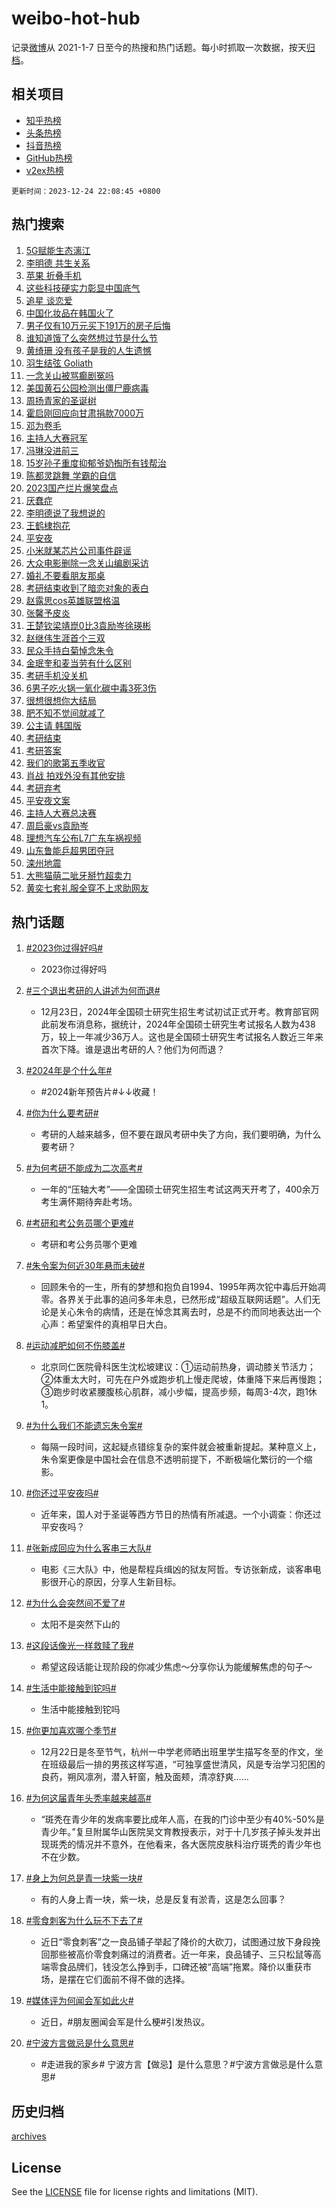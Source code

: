 # weibo-hot-hub

记录[微博](https://www.weibo.com)从 2021-1-7 日至今的热搜和热门话题。每小时抓取一次数据，按天[归档](archives)。

## 相关项目

- [知乎热榜](https://github.com/lonnyzhang423/zhihu-hot-hub)
- [头条热榜](https://github.com/lonnyzhang423/toutiao-hot-hub)
- [抖音热榜](https://github.com/lonnyzhang423/douyin-hot-hub)
- [GitHub热榜](https://github.com/lonnyzhang423/github-hot-hub)
- [v2ex热榜](https://github.com/lonnyzhang423/v2ex-hot-hub)


`更新时间：2023-12-24 22:08:45 +0800`

## 热门搜索

1. [5G赋能生态漓江](https://m.weibo.cn/search?containerid=100103type%3D1%26t%3D10%26q%3D%235G%E8%B5%8B%E8%83%BD%E7%94%9F%E6%80%81%E6%BC%93%E6%B1%9F%23&stream_entry_id=51&isnewpage=1&extparam=seat%3D1%26cate%3D10103%26stream_entry_id%3D51%26pos%3D0%26filter_type%3Drealtimehot%26c_type%3D51%26q%3D%25235G%25E8%25B5%258B%25E8%2583%25BD%25E7%2594%259F%25E6%2580%2581%25E6%25BC%2593%25E6%25B1%259F%2523%26dgr%3D0%26display_time%3D1703426923%26pre_seqid%3D170342692302805555212)
1. [李明德 共生关系](https://m.weibo.cn/search?containerid=100103type%3D1%26t%3D10%26q%3D%E6%9D%8E%E6%98%8E%E5%BE%B7+%E5%85%B1%E7%94%9F%E5%85%B3%E7%B3%BB&stream_entry_id=31&isnewpage=1&extparam=seat%3D1%26band_rank%3D1%26flag%3D1%26filter_type%3Drealtimehot%26stream_entry_id%3D31%26c_type%3D31%26dgr%3D0%26cate%3D5001%26lcate%3D5001%26q%3D%25E6%259D%258E%25E6%2598%258E%25E5%25BE%25B7%2520%25E5%2585%25B1%25E7%2594%259F%25E5%2585%25B3%25E7%25B3%25BB%26realpos%3D1%26pos%3D0%26display_time%3D1703426923%26pre_seqid%3D170342692302805555212)
1. [苹果 折叠手机](https://m.weibo.cn/search?containerid=100103type%3D1%26t%3D10%26q%3D%E8%8B%B9%E6%9E%9C+%E6%8A%98%E5%8F%A0%E6%89%8B%E6%9C%BA&stream_entry_id=31&isnewpage=1&extparam=seat%3D1%26band_rank%3D2%26flag%3D2%26filter_type%3Drealtimehot%26stream_entry_id%3D31%26c_type%3D31%26dgr%3D0%26cate%3D5001%26lcate%3D5001%26q%3D%25E8%258B%25B9%25E6%259E%259C%2520%25E6%258A%2598%25E5%258F%25A0%25E6%2589%258B%25E6%259C%25BA%26realpos%3D2%26pos%3D1%26display_time%3D1703426923%26pre_seqid%3D170342692302805555212)
1. [这些科技硬实力彰显中国底气](https://m.weibo.cn/search?containerid=100103type%3D1%26t%3D10%26q%3D%23%E8%BF%99%E4%BA%9B%E7%A7%91%E6%8A%80%E7%A1%AC%E5%AE%9E%E5%8A%9B%E5%BD%B0%E6%98%BE%E4%B8%AD%E5%9B%BD%E5%BA%95%E6%B0%94%23&stream_entry_id=31&isnewpage=1&extparam=seat%3D1%26band_rank%3D3%26flag%3D32768%26filter_type%3Drealtimehot%26stream_entry_id%3D31%26c_type%3D31%26dgr%3D0%26cate%3D5001%26lcate%3D5001%26q%3D%2523%25E8%25BF%2599%25E4%25BA%259B%25E7%25A7%2591%25E6%258A%2580%25E7%25A1%25AC%25E5%25AE%259E%25E5%258A%259B%25E5%25BD%25B0%25E6%2598%25BE%25E4%25B8%25AD%25E5%259B%25BD%25E5%25BA%2595%25E6%25B0%2594%2523%26realpos%3D3%26pos%3D2%26display_time%3D1703426923%26pre_seqid%3D170342692302805555212)
1. [追星 谈恋爱](https://m.weibo.cn/search?containerid=100103type%3D1%26t%3D10%26q%3D%E8%BF%BD%E6%98%9F+%E8%B0%88%E6%81%8B%E7%88%B1&stream_entry_id=31&isnewpage=1&extparam=seat%3D1%26band_rank%3D4%26flag%3D1%26filter_type%3Drealtimehot%26stream_entry_id%3D31%26c_type%3D31%26dgr%3D0%26cate%3D5001%26lcate%3D5001%26q%3D%25E8%25BF%25BD%25E6%2598%259F%2520%25E8%25B0%2588%25E6%2581%258B%25E7%2588%25B1%26realpos%3D4%26pos%3D3%26display_time%3D1703426923%26pre_seqid%3D170342692302805555212)
1. [中国化妆品在韩国火了](https://m.weibo.cn/search?containerid=100103type%3D1%26t%3D10%26q%3D%23%E4%B8%AD%E5%9B%BD%E5%8C%96%E5%A6%86%E5%93%81%E5%9C%A8%E9%9F%A9%E5%9B%BD%E7%81%AB%E4%BA%86%23&stream_entry_id=31&isnewpage=1&extparam=seat%3D1%26band_rank%3D5%26flag%3D1%26filter_type%3Drealtimehot%26stream_entry_id%3D31%26c_type%3D31%26dgr%3D0%26cate%3D5001%26lcate%3D5001%26q%3D%2523%25E4%25B8%25AD%25E5%259B%25BD%25E5%258C%2596%25E5%25A6%2586%25E5%2593%2581%25E5%259C%25A8%25E9%259F%25A9%25E5%259B%25BD%25E7%2581%25AB%25E4%25BA%2586%2523%26realpos%3D5%26pos%3D4%26display_time%3D1703426923%26pre_seqid%3D170342692302805555212)
1. [男子仅有10万元买下191万的房子后悔](https://m.weibo.cn/search?containerid=100103type%3D1%26t%3D10%26q%3D%23%E7%94%B7%E5%AD%90%E4%BB%85%E6%9C%8910%E4%B8%87%E5%85%83%E4%B9%B0%E4%B8%8B191%E4%B8%87%E7%9A%84%E6%88%BF%E5%AD%90%E5%90%8E%E6%82%94%23&stream_entry_id=31&isnewpage=1&extparam=seat%3D1%26band_rank%3D6%26flag%3D0%26filter_type%3Drealtimehot%26stream_entry_id%3D31%26c_type%3D31%26dgr%3D0%26cate%3D5001%26lcate%3D5001%26q%3D%2523%25E7%2594%25B7%25E5%25AD%2590%25E4%25BB%2585%25E6%259C%258910%25E4%25B8%2587%25E5%2585%2583%25E4%25B9%25B0%25E4%25B8%258B191%25E4%25B8%2587%25E7%259A%2584%25E6%2588%25BF%25E5%25AD%2590%25E5%2590%258E%25E6%2582%2594%2523%26realpos%3D6%26pos%3D5%26display_time%3D1703426923%26pre_seqid%3D170342692302805555212)
1. [谁知道饿了么突然想过节是什么节](https://m.weibo.cn/search?containerid=100103type%3D1%26t%3D10%26q%3D%23%E8%B0%81%E7%9F%A5%E9%81%93%E9%A5%BF%E4%BA%86%E4%B9%88%E7%AA%81%E7%84%B6%E6%83%B3%E8%BF%87%E8%8A%82%E6%98%AF%E4%BB%80%E4%B9%88%E8%8A%82%23&stream_entry_id=31&isnewpage=1&extparam=seat%3D1%26band_rank%3D7%26pos%3D6%26filter_type%3Drealtimehot%26is_ad_pos%3D1%26c_type%3D31%26topic_ad%3D1%26cate%3D5001%26stream_entry_id%3D31%26dgr%3D0%26adid%3D215338%26q%3D%2523%25E8%25B0%2581%25E7%259F%25A5%25E9%2581%2593%25E9%25A5%25BF%25E4%25BA%2586%25E4%25B9%2588%25E7%25AA%2581%25E7%2584%25B6%25E6%2583%25B3%25E8%25BF%2587%25E8%258A%2582%25E6%2598%25AF%25E4%25BB%2580%25E4%25B9%2588%25E8%258A%2582%2523%26lcate%3D5001%26display_time%3D1703426923%26pre_seqid%3D170342692302805555212)
1. [黄绮珊 没有孩子是我的人生遗憾](https://m.weibo.cn/search?containerid=100103type%3D1%26t%3D10%26q%3D%E9%BB%84%E7%BB%AE%E7%8F%8A+%E6%B2%A1%E6%9C%89%E5%AD%A9%E5%AD%90%E6%98%AF%E6%88%91%E7%9A%84%E4%BA%BA%E7%94%9F%E9%81%97%E6%86%BE&stream_entry_id=31&isnewpage=1&extparam=seat%3D1%26band_rank%3D7%26flag%3D2%26filter_type%3Drealtimehot%26stream_entry_id%3D31%26c_type%3D31%26dgr%3D0%26cate%3D5001%26lcate%3D5001%26q%3D%25E9%25BB%2584%25E7%25BB%25AE%25E7%258F%258A%2520%25E6%25B2%25A1%25E6%259C%2589%25E5%25AD%25A9%25E5%25AD%2590%25E6%2598%25AF%25E6%2588%2591%25E7%259A%2584%25E4%25BA%25BA%25E7%2594%259F%25E9%2581%2597%25E6%2586%25BE%26realpos%3D7%26pos%3D7%26display_time%3D1703426923%26pre_seqid%3D170342692302805555212)
1. [羽生结弦 Goliath](https://m.weibo.cn/search?containerid=100103type%3D1%26t%3D10%26q%3D%E7%BE%BD%E7%94%9F%E7%BB%93%E5%BC%A6+Goliath&stream_entry_id=31&isnewpage=1&extparam=seat%3D1%26band_rank%3D8%26flag%3D1%26filter_type%3Drealtimehot%26stream_entry_id%3D31%26c_type%3D31%26dgr%3D0%26cate%3D5001%26lcate%3D5001%26q%3D%25E7%25BE%25BD%25E7%2594%259F%25E7%25BB%2593%25E5%25BC%25A6%2520Goliath%26realpos%3D8%26pos%3D8%26display_time%3D1703426923%26pre_seqid%3D170342692302805555212)
1. [一念关山被骂癫剧冤吗](https://m.weibo.cn/search?containerid=100103type%3D1%26t%3D10%26q%3D%23%E4%B8%80%E5%BF%B5%E5%85%B3%E5%B1%B1%E8%A2%AB%E9%AA%82%E7%99%AB%E5%89%A7%E5%86%A4%E5%90%97%23&stream_entry_id=31&isnewpage=1&extparam=seat%3D1%26band_rank%3D9%26flag%3D1%26filter_type%3Drealtimehot%26stream_entry_id%3D31%26c_type%3D31%26dgr%3D0%26cate%3D5001%26lcate%3D5001%26q%3D%2523%25E4%25B8%2580%25E5%25BF%25B5%25E5%2585%25B3%25E5%25B1%25B1%25E8%25A2%25AB%25E9%25AA%2582%25E7%2599%25AB%25E5%2589%25A7%25E5%2586%25A4%25E5%2590%2597%2523%26realpos%3D9%26pos%3D9%26display_time%3D1703426923%26pre_seqid%3D170342692302805555212)
1. [美国黄石公园检测出僵尸鹿病毒](https://m.weibo.cn/search?containerid=100103type%3D1%26t%3D10%26q%3D%23%E7%BE%8E%E5%9B%BD%E9%BB%84%E7%9F%B3%E5%85%AC%E5%9B%AD%E6%A3%80%E6%B5%8B%E5%87%BA%E5%83%B5%E5%B0%B8%E9%B9%BF%E7%97%85%E6%AF%92%23&stream_entry_id=31&isnewpage=1&extparam=seat%3D1%26band_rank%3D10%26flag%3D0%26filter_type%3Drealtimehot%26stream_entry_id%3D31%26c_type%3D31%26dgr%3D0%26cate%3D5001%26lcate%3D5001%26q%3D%2523%25E7%25BE%258E%25E5%259B%25BD%25E9%25BB%2584%25E7%259F%25B3%25E5%2585%25AC%25E5%259B%25AD%25E6%25A3%2580%25E6%25B5%258B%25E5%2587%25BA%25E5%2583%25B5%25E5%25B0%25B8%25E9%25B9%25BF%25E7%2597%2585%25E6%25AF%2592%2523%26realpos%3D10%26pos%3D10%26display_time%3D1703426923%26pre_seqid%3D170342692302805555212)
1. [周扬青家的圣诞树](https://m.weibo.cn/search?containerid=100103type%3D1%26t%3D10%26q%3D%23%E5%91%A8%E6%89%AC%E9%9D%92%E5%AE%B6%E7%9A%84%E5%9C%A3%E8%AF%9E%E6%A0%91%23&stream_entry_id=31&isnewpage=1&extparam=seat%3D1%26band_rank%3D11%26flag%3D2%26filter_type%3Drealtimehot%26stream_entry_id%3D31%26c_type%3D31%26dgr%3D0%26cate%3D5001%26lcate%3D5001%26q%3D%2523%25E5%2591%25A8%25E6%2589%25AC%25E9%259D%2592%25E5%25AE%25B6%25E7%259A%2584%25E5%259C%25A3%25E8%25AF%259E%25E6%25A0%2591%2523%26realpos%3D11%26pos%3D11%26display_time%3D1703426923%26pre_seqid%3D170342692302805555212)
1. [霍启刚回应向甘肃捐款7000万](https://m.weibo.cn/search?containerid=100103type%3D1%26t%3D10%26q%3D%23%E9%9C%8D%E5%90%AF%E5%88%9A%E5%9B%9E%E5%BA%94%E5%90%91%E7%94%98%E8%82%83%E6%8D%90%E6%AC%BE7000%E4%B8%87%23&stream_entry_id=31&isnewpage=1&extparam=seat%3D1%26band_rank%3D12%26flag%3D2%26filter_type%3Drealtimehot%26stream_entry_id%3D31%26c_type%3D31%26dgr%3D0%26cate%3D5001%26lcate%3D5001%26q%3D%2523%25E9%259C%258D%25E5%2590%25AF%25E5%2588%259A%25E5%259B%259E%25E5%25BA%2594%25E5%2590%2591%25E7%2594%2598%25E8%2582%2583%25E6%258D%2590%25E6%25AC%25BE7000%25E4%25B8%2587%2523%26realpos%3D12%26pos%3D12%26display_time%3D1703426923%26pre_seqid%3D170342692302805555212)
1. [邓为卷毛](https://m.weibo.cn/search?containerid=100103type%3D1%26t%3D10%26q%3D%23%E9%82%93%E4%B8%BA%E5%8D%B7%E6%AF%9B%23&stream_entry_id=31&isnewpage=1&extparam=seat%3D1%26band_rank%3D13%26flag%3D1%26filter_type%3Drealtimehot%26stream_entry_id%3D31%26c_type%3D31%26dgr%3D0%26cate%3D5001%26lcate%3D5001%26q%3D%2523%25E9%2582%2593%25E4%25B8%25BA%25E5%258D%25B7%25E6%25AF%259B%2523%26realpos%3D13%26pos%3D13%26display_time%3D1703426923%26pre_seqid%3D170342692302805555212)
1. [主持人大赛冠军](https://m.weibo.cn/search?containerid=100103type%3D1%26t%3D10%26q%3D%E4%B8%BB%E6%8C%81%E4%BA%BA%E5%A4%A7%E8%B5%9B%E5%86%A0%E5%86%9B&stream_entry_id=31&isnewpage=1&extparam=seat%3D1%26band_rank%3D14%26flag%3D1%26filter_type%3Drealtimehot%26stream_entry_id%3D31%26c_type%3D31%26dgr%3D0%26cate%3D5001%26lcate%3D5001%26q%3D%25E4%25B8%25BB%25E6%258C%2581%25E4%25BA%25BA%25E5%25A4%25A7%25E8%25B5%259B%25E5%2586%25A0%25E5%2586%259B%26realpos%3D14%26pos%3D14%26display_time%3D1703426923%26pre_seqid%3D170342692302805555212)
1. [冯琳没进前三](https://m.weibo.cn/search?containerid=100103type%3D1%26t%3D10%26q%3D%23%E5%86%AF%E7%90%B3%E6%B2%A1%E8%BF%9B%E5%89%8D%E4%B8%89%23&stream_entry_id=31&isnewpage=1&extparam=seat%3D1%26band_rank%3D15%26flag%3D0%26filter_type%3Drealtimehot%26stream_entry_id%3D31%26c_type%3D31%26dgr%3D0%26cate%3D5001%26lcate%3D5001%26q%3D%2523%25E5%2586%25AF%25E7%2590%25B3%25E6%25B2%25A1%25E8%25BF%259B%25E5%2589%258D%25E4%25B8%2589%2523%26realpos%3D15%26adid%3D215809%26pos%3D15%26display_time%3D1703426923%26pre_seqid%3D170342692302805555212)
1. [15岁孙子重度抑郁爷奶掏所有钱帮治](https://m.weibo.cn/search?containerid=100103type%3D1%26t%3D10%26q%3D%2315%E5%B2%81%E5%AD%99%E5%AD%90%E9%87%8D%E5%BA%A6%E6%8A%91%E9%83%81%E7%88%B7%E5%A5%B6%E6%8E%8F%E6%89%80%E6%9C%89%E9%92%B1%E5%B8%AE%E6%B2%BB%23&stream_entry_id=31&isnewpage=1&extparam=seat%3D1%26band_rank%3D16%26flag%3D2%26filter_type%3Drealtimehot%26stream_entry_id%3D31%26c_type%3D31%26dgr%3D0%26cate%3D5001%26lcate%3D5001%26q%3D%252315%25E5%25B2%2581%25E5%25AD%2599%25E5%25AD%2590%25E9%2587%258D%25E5%25BA%25A6%25E6%258A%2591%25E9%2583%2581%25E7%2588%25B7%25E5%25A5%25B6%25E6%258E%258F%25E6%2589%2580%25E6%259C%2589%25E9%2592%25B1%25E5%25B8%25AE%25E6%25B2%25BB%2523%26realpos%3D16%26pos%3D16%26display_time%3D1703426923%26pre_seqid%3D170342692302805555212)
1. [陈都灵跳舞 学霸的自信](https://m.weibo.cn/search?containerid=100103type%3D1%26t%3D10%26q%3D%E9%99%88%E9%83%BD%E7%81%B5%E8%B7%B3%E8%88%9E+%E5%AD%A6%E9%9C%B8%E7%9A%84%E8%87%AA%E4%BF%A1&stream_entry_id=31&isnewpage=1&extparam=seat%3D1%26band_rank%3D17%26flag%3D1%26filter_type%3Drealtimehot%26stream_entry_id%3D31%26c_type%3D31%26dgr%3D0%26cate%3D5001%26lcate%3D5001%26q%3D%25E9%2599%2588%25E9%2583%25BD%25E7%2581%25B5%25E8%25B7%25B3%25E8%2588%259E%2520%25E5%25AD%25A6%25E9%259C%25B8%25E7%259A%2584%25E8%2587%25AA%25E4%25BF%25A1%26realpos%3D17%26pos%3D17%26display_time%3D1703426923%26pre_seqid%3D170342692302805555212)
1. [2023国产烂片爆笑盘点](https://m.weibo.cn/search?containerid=100103type%3D1%26t%3D10%26q%3D2023%E5%9B%BD%E4%BA%A7%E7%83%82%E7%89%87%E7%88%86%E7%AC%91%E7%9B%98%E7%82%B9&stream_entry_id=31&isnewpage=1&extparam=seat%3D1%26band_rank%3D18%26flag%3D0%26filter_type%3Drealtimehot%26stream_entry_id%3D31%26c_type%3D31%26dgr%3D0%26cate%3D5001%26lcate%3D5001%26q%3D2023%25E5%259B%25BD%25E4%25BA%25A7%25E7%2583%2582%25E7%2589%2587%25E7%2588%2586%25E7%25AC%2591%25E7%259B%2598%25E7%2582%25B9%26realpos%3D18%26pos%3D18%26display_time%3D1703426923%26pre_seqid%3D170342692302805555212)
1. [厌蠢症](https://m.weibo.cn/search?containerid=100103type%3D1%26t%3D10%26q%3D%E5%8E%8C%E8%A0%A2%E7%97%87&stream_entry_id=31&isnewpage=1&extparam=seat%3D1%26band_rank%3D19%26flag%3D1%26filter_type%3Drealtimehot%26stream_entry_id%3D31%26c_type%3D31%26dgr%3D0%26cate%3D5001%26lcate%3D5001%26q%3D%25E5%258E%258C%25E8%25A0%25A2%25E7%2597%2587%26realpos%3D19%26pos%3D19%26display_time%3D1703426923%26pre_seqid%3D170342692302805555212)
1. [李明德说了我想说的](https://m.weibo.cn/search?containerid=100103type%3D1%26t%3D10%26q%3D%E6%9D%8E%E6%98%8E%E5%BE%B7%E8%AF%B4%E4%BA%86%E6%88%91%E6%83%B3%E8%AF%B4%E7%9A%84&stream_entry_id=31&isnewpage=1&extparam=seat%3D1%26band_rank%3D20%26flag%3D1%26filter_type%3Drealtimehot%26stream_entry_id%3D31%26c_type%3D31%26dgr%3D0%26cate%3D5001%26lcate%3D5001%26q%3D%25E6%259D%258E%25E6%2598%258E%25E5%25BE%25B7%25E8%25AF%25B4%25E4%25BA%2586%25E6%2588%2591%25E6%2583%25B3%25E8%25AF%25B4%25E7%259A%2584%26realpos%3D20%26pos%3D20%26display_time%3D1703426923%26pre_seqid%3D170342692302805555212)
1. [王鹤棣抱花](https://m.weibo.cn/search?containerid=100103type%3D1%26t%3D10%26q%3D%23%E7%8E%8B%E9%B9%A4%E6%A3%A3%E6%8A%B1%E8%8A%B1%23&stream_entry_id=31&isnewpage=1&extparam=seat%3D1%26band_rank%3D21%26flag%3D1%26filter_type%3Drealtimehot%26stream_entry_id%3D31%26c_type%3D31%26dgr%3D0%26cate%3D5001%26lcate%3D5001%26q%3D%2523%25E7%258E%258B%25E9%25B9%25A4%25E6%25A3%25A3%25E6%258A%25B1%25E8%258A%25B1%2523%26realpos%3D21%26pos%3D21%26display_time%3D1703426923%26pre_seqid%3D170342692302805555212)
1. [平安夜](https://m.weibo.cn/search?containerid=100103type%3D1%26t%3D10%26q%3D%E5%B9%B3%E5%AE%89%E5%A4%9C&stream_entry_id=31&isnewpage=1&extparam=seat%3D1%26band_rank%3D22%26flag%3D0%26filter_type%3Drealtimehot%26stream_entry_id%3D31%26c_type%3D31%26dgr%3D0%26cate%3D5001%26lcate%3D5001%26q%3D%25E5%25B9%25B3%25E5%25AE%2589%25E5%25A4%259C%26realpos%3D22%26pos%3D22%26display_time%3D1703426923%26pre_seqid%3D170342692302805555212)
1. [小米就某芯片公司事件辟谣](https://m.weibo.cn/search?containerid=100103type%3D1%26t%3D10%26q%3D%23%E5%B0%8F%E7%B1%B3%E5%B0%B1%E6%9F%90%E8%8A%AF%E7%89%87%E5%85%AC%E5%8F%B8%E4%BA%8B%E4%BB%B6%E8%BE%9F%E8%B0%A3%23&stream_entry_id=31&isnewpage=1&extparam=seat%3D1%26band_rank%3D23%26flag%3D1%26filter_type%3Drealtimehot%26stream_entry_id%3D31%26c_type%3D31%26dgr%3D0%26cate%3D5001%26lcate%3D5001%26q%3D%2523%25E5%25B0%258F%25E7%25B1%25B3%25E5%25B0%25B1%25E6%259F%2590%25E8%258A%25AF%25E7%2589%2587%25E5%2585%25AC%25E5%258F%25B8%25E4%25BA%258B%25E4%25BB%25B6%25E8%25BE%259F%25E8%25B0%25A3%2523%26realpos%3D23%26pos%3D23%26display_time%3D1703426923%26pre_seqid%3D170342692302805555212)
1. [大众电影删除一念关山编剧采访](https://m.weibo.cn/search?containerid=100103type%3D1%26t%3D10%26q%3D%23%E5%A4%A7%E4%BC%97%E7%94%B5%E5%BD%B1%E5%88%A0%E9%99%A4%E4%B8%80%E5%BF%B5%E5%85%B3%E5%B1%B1%E7%BC%96%E5%89%A7%E9%87%87%E8%AE%BF%23&stream_entry_id=31&isnewpage=1&extparam=seat%3D1%26band_rank%3D24%26flag%3D1%26filter_type%3Drealtimehot%26stream_entry_id%3D31%26c_type%3D31%26dgr%3D0%26cate%3D5001%26lcate%3D5001%26q%3D%2523%25E5%25A4%25A7%25E4%25BC%2597%25E7%2594%25B5%25E5%25BD%25B1%25E5%2588%25A0%25E9%2599%25A4%25E4%25B8%2580%25E5%25BF%25B5%25E5%2585%25B3%25E5%25B1%25B1%25E7%25BC%2596%25E5%2589%25A7%25E9%2587%2587%25E8%25AE%25BF%2523%26realpos%3D24%26pos%3D24%26display_time%3D1703426923%26pre_seqid%3D170342692302805555212)
1. [婚礼不要看朋友那桌](https://m.weibo.cn/search?containerid=100103type%3D1%26t%3D10%26q%3D%E5%A9%9A%E7%A4%BC%E4%B8%8D%E8%A6%81%E7%9C%8B%E6%9C%8B%E5%8F%8B%E9%82%A3%E6%A1%8C&stream_entry_id=31&isnewpage=1&extparam=seat%3D1%26band_rank%3D25%26flag%3D1%26filter_type%3Drealtimehot%26stream_entry_id%3D31%26c_type%3D31%26dgr%3D0%26cate%3D5001%26lcate%3D5001%26q%3D%25E5%25A9%259A%25E7%25A4%25BC%25E4%25B8%258D%25E8%25A6%2581%25E7%259C%258B%25E6%259C%258B%25E5%258F%258B%25E9%2582%25A3%25E6%25A1%258C%26realpos%3D25%26pos%3D25%26display_time%3D1703426923%26pre_seqid%3D170342692302805555212)
1. [考研结束收到了暗恋对象的表白](https://m.weibo.cn/search?containerid=100103type%3D1%26t%3D10%26q%3D%23%E8%80%83%E7%A0%94%E7%BB%93%E6%9D%9F%E6%94%B6%E5%88%B0%E4%BA%86%E6%9A%97%E6%81%8B%E5%AF%B9%E8%B1%A1%E7%9A%84%E8%A1%A8%E7%99%BD%23&stream_entry_id=31&isnewpage=1&extparam=seat%3D1%26band_rank%3D26%26flag%3D1%26filter_type%3Drealtimehot%26stream_entry_id%3D31%26c_type%3D31%26dgr%3D0%26cate%3D5001%26lcate%3D5001%26q%3D%2523%25E8%2580%2583%25E7%25A0%2594%25E7%25BB%2593%25E6%259D%259F%25E6%2594%25B6%25E5%2588%25B0%25E4%25BA%2586%25E6%259A%2597%25E6%2581%258B%25E5%25AF%25B9%25E8%25B1%25A1%25E7%259A%2584%25E8%25A1%25A8%25E7%2599%25BD%2523%26realpos%3D26%26pos%3D26%26display_time%3D1703426923%26pre_seqid%3D170342692302805555212)
1. [赵露思cos英雄联盟格温](https://m.weibo.cn/search?containerid=100103type%3D1%26t%3D10%26q%3D%23%E8%B5%B5%E9%9C%B2%E6%80%9Dcos%E8%8B%B1%E9%9B%84%E8%81%94%E7%9B%9F%E6%A0%BC%E6%B8%A9%23&stream_entry_id=31&isnewpage=1&extparam=seat%3D1%26band_rank%3D27%26flag%3D0%26filter_type%3Drealtimehot%26stream_entry_id%3D31%26c_type%3D31%26dgr%3D0%26cate%3D5001%26lcate%3D5001%26q%3D%2523%25E8%25B5%25B5%25E9%259C%25B2%25E6%2580%259Dcos%25E8%258B%25B1%25E9%259B%2584%25E8%2581%2594%25E7%259B%259F%25E6%25A0%25BC%25E6%25B8%25A9%2523%26realpos%3D27%26pos%3D27%26display_time%3D1703426923%26pre_seqid%3D170342692302805555212)
1. [张馨予皮炎](https://m.weibo.cn/search?containerid=100103type%3D1%26t%3D10%26q%3D%E5%BC%A0%E9%A6%A8%E4%BA%88%E7%9A%AE%E7%82%8E&stream_entry_id=31&isnewpage=1&extparam=seat%3D1%26band_rank%3D28%26flag%3D0%26filter_type%3Drealtimehot%26stream_entry_id%3D31%26c_type%3D31%26dgr%3D0%26cate%3D5001%26lcate%3D5001%26q%3D%25E5%25BC%25A0%25E9%25A6%25A8%25E4%25BA%2588%25E7%259A%25AE%25E7%2582%258E%26realpos%3D28%26pos%3D28%26display_time%3D1703426923%26pre_seqid%3D170342692302805555212)
1. [王楚钦梁靖崑0比3袁励岑徐瑛彬](https://m.weibo.cn/search?containerid=100103type%3D1%26t%3D10%26q%3D%23%E7%8E%8B%E6%A5%9A%E9%92%A6%E6%A2%81%E9%9D%96%E5%B4%910%E6%AF%943%E8%A2%81%E5%8A%B1%E5%B2%91%E5%BE%90%E7%91%9B%E5%BD%AC%23&stream_entry_id=31&isnewpage=1&extparam=seat%3D1%26band_rank%3D29%26flag%3D1%26filter_type%3Drealtimehot%26stream_entry_id%3D31%26c_type%3D31%26dgr%3D0%26cate%3D5001%26lcate%3D5001%26q%3D%2523%25E7%258E%258B%25E6%25A5%259A%25E9%2592%25A6%25E6%25A2%2581%25E9%259D%2596%25E5%25B4%25910%25E6%25AF%25943%25E8%25A2%2581%25E5%258A%25B1%25E5%25B2%2591%25E5%25BE%2590%25E7%2591%259B%25E5%25BD%25AC%2523%26realpos%3D29%26pos%3D29%26display_time%3D1703426923%26pre_seqid%3D170342692302805555212)
1. [赵继伟生涯首个三双](https://m.weibo.cn/search?containerid=100103type%3D1%26t%3D10%26q%3D%23%E8%B5%B5%E7%BB%A7%E4%BC%9F%E7%94%9F%E6%B6%AF%E9%A6%96%E4%B8%AA%E4%B8%89%E5%8F%8C%23&stream_entry_id=31&isnewpage=1&extparam=seat%3D1%26band_rank%3D30%26flag%3D1%26filter_type%3Drealtimehot%26stream_entry_id%3D31%26c_type%3D31%26dgr%3D0%26cate%3D5001%26lcate%3D5001%26q%3D%2523%25E8%25B5%25B5%25E7%25BB%25A7%25E4%25BC%259F%25E7%2594%259F%25E6%25B6%25AF%25E9%25A6%2596%25E4%25B8%25AA%25E4%25B8%2589%25E5%258F%258C%2523%26realpos%3D30%26pos%3D30%26display_time%3D1703426923%26pre_seqid%3D170342692302805555212)
1. [民众手持白菊悼念朱令](https://m.weibo.cn/search?containerid=100103type%3D1%26t%3D10%26q%3D%23%E6%B0%91%E4%BC%97%E6%89%8B%E6%8C%81%E7%99%BD%E8%8F%8A%E6%82%BC%E5%BF%B5%E6%9C%B1%E4%BB%A4%23&stream_entry_id=31&isnewpage=1&extparam=seat%3D1%26band_rank%3D31%26flag%3D0%26filter_type%3Drealtimehot%26stream_entry_id%3D31%26c_type%3D31%26dgr%3D0%26cate%3D5001%26lcate%3D5001%26q%3D%2523%25E6%25B0%2591%25E4%25BC%2597%25E6%2589%258B%25E6%258C%2581%25E7%2599%25BD%25E8%258F%258A%25E6%2582%25BC%25E5%25BF%25B5%25E6%259C%25B1%25E4%25BB%25A4%2523%26realpos%3D31%26pos%3D31%26display_time%3D1703426923%26pre_seqid%3D170342692302805555212)
1. [金珉奎和麦当劳有什么区别](https://m.weibo.cn/search?containerid=100103type%3D1%26t%3D10%26q%3D%E9%87%91%E7%8F%89%E5%A5%8E%E5%92%8C%E9%BA%A6%E5%BD%93%E5%8A%B3%E6%9C%89%E4%BB%80%E4%B9%88%E5%8C%BA%E5%88%AB&stream_entry_id=31&isnewpage=1&extparam=seat%3D1%26band_rank%3D32%26flag%3D1%26filter_type%3Drealtimehot%26stream_entry_id%3D31%26c_type%3D31%26dgr%3D0%26cate%3D5001%26lcate%3D5001%26q%3D%25E9%2587%2591%25E7%258F%2589%25E5%25A5%258E%25E5%2592%258C%25E9%25BA%25A6%25E5%25BD%2593%25E5%258A%25B3%25E6%259C%2589%25E4%25BB%2580%25E4%25B9%2588%25E5%258C%25BA%25E5%2588%25AB%26realpos%3D32%26pos%3D32%26display_time%3D1703426923%26pre_seqid%3D170342692302805555212)
1. [考研手机没关机](https://m.weibo.cn/search?containerid=100103type%3D1%26t%3D10%26q%3D%E8%80%83%E7%A0%94%E6%89%8B%E6%9C%BA%E6%B2%A1%E5%85%B3%E6%9C%BA&stream_entry_id=31&isnewpage=1&extparam=seat%3D1%26band_rank%3D33%26flag%3D0%26filter_type%3Drealtimehot%26stream_entry_id%3D31%26c_type%3D31%26dgr%3D0%26cate%3D5001%26lcate%3D5001%26q%3D%25E8%2580%2583%25E7%25A0%2594%25E6%2589%258B%25E6%259C%25BA%25E6%25B2%25A1%25E5%2585%25B3%25E6%259C%25BA%26realpos%3D33%26pos%3D33%26display_time%3D1703426923%26pre_seqid%3D170342692302805555212)
1. [6男子吃火锅一氧化碳中毒3死3伤](https://m.weibo.cn/search?containerid=100103type%3D1%26t%3D10%26q%3D%236%E7%94%B7%E5%AD%90%E5%90%83%E7%81%AB%E9%94%85%E4%B8%80%E6%B0%A7%E5%8C%96%E7%A2%B3%E4%B8%AD%E6%AF%923%E6%AD%BB3%E4%BC%A4%23&stream_entry_id=31&isnewpage=1&extparam=seat%3D1%26band_rank%3D34%26flag%3D0%26filter_type%3Drealtimehot%26stream_entry_id%3D31%26c_type%3D31%26dgr%3D0%26cate%3D5001%26lcate%3D5001%26q%3D%25236%25E7%2594%25B7%25E5%25AD%2590%25E5%2590%2583%25E7%2581%25AB%25E9%2594%2585%25E4%25B8%2580%25E6%25B0%25A7%25E5%258C%2596%25E7%25A2%25B3%25E4%25B8%25AD%25E6%25AF%25923%25E6%25AD%25BB3%25E4%25BC%25A4%2523%26realpos%3D34%26pos%3D34%26display_time%3D1703426923%26pre_seqid%3D170342692302805555212)
1. [很想很想你大结局](https://m.weibo.cn/search?containerid=100103type%3D1%26t%3D10%26q%3D%E5%BE%88%E6%83%B3%E5%BE%88%E6%83%B3%E4%BD%A0%E5%A4%A7%E7%BB%93%E5%B1%80&stream_entry_id=31&isnewpage=1&extparam=seat%3D1%26band_rank%3D35%26flag%3D1%26filter_type%3Drealtimehot%26stream_entry_id%3D31%26c_type%3D31%26dgr%3D0%26cate%3D5001%26lcate%3D5001%26q%3D%25E5%25BE%2588%25E6%2583%25B3%25E5%25BE%2588%25E6%2583%25B3%25E4%25BD%25A0%25E5%25A4%25A7%25E7%25BB%2593%25E5%25B1%2580%26realpos%3D35%26pos%3D35%26display_time%3D1703426923%26pre_seqid%3D170342692302805555212)
1. [肥不知不觉间就减了](https://m.weibo.cn/search?containerid=100103type%3D1%26t%3D10%26q%3D%E8%82%A5%E4%B8%8D%E7%9F%A5%E4%B8%8D%E8%A7%89%E9%97%B4%E5%B0%B1%E5%87%8F%E4%BA%86&stream_entry_id=31&isnewpage=1&extparam=seat%3D1%26band_rank%3D36%26flag%3D1%26filter_type%3Drealtimehot%26stream_entry_id%3D31%26c_type%3D31%26dgr%3D0%26cate%3D5001%26lcate%3D5001%26q%3D%25E8%2582%25A5%25E4%25B8%258D%25E7%259F%25A5%25E4%25B8%258D%25E8%25A7%2589%25E9%2597%25B4%25E5%25B0%25B1%25E5%2587%258F%25E4%25BA%2586%26realpos%3D36%26pos%3D36%26display_time%3D1703426923%26pre_seqid%3D170342692302805555212)
1. [公主请 韩国版](https://m.weibo.cn/search?containerid=100103type%3D1%26t%3D10%26q%3D%E5%85%AC%E4%B8%BB%E8%AF%B7+%E9%9F%A9%E5%9B%BD%E7%89%88&stream_entry_id=31&isnewpage=1&extparam=seat%3D1%26band_rank%3D37%26flag%3D0%26filter_type%3Drealtimehot%26stream_entry_id%3D31%26c_type%3D31%26dgr%3D0%26cate%3D5001%26lcate%3D5001%26q%3D%25E5%2585%25AC%25E4%25B8%25BB%25E8%25AF%25B7%2520%25E9%259F%25A9%25E5%259B%25BD%25E7%2589%2588%26realpos%3D37%26pos%3D37%26display_time%3D1703426923%26pre_seqid%3D170342692302805555212)
1. [考研结束](https://m.weibo.cn/search?containerid=100103type%3D1%26t%3D10%26q%3D%E8%80%83%E7%A0%94%E7%BB%93%E6%9D%9F&stream_entry_id=31&isnewpage=1&extparam=seat%3D1%26band_rank%3D38%26flag%3D0%26filter_type%3Drealtimehot%26stream_entry_id%3D31%26c_type%3D31%26dgr%3D0%26cate%3D5001%26lcate%3D5001%26q%3D%25E8%2580%2583%25E7%25A0%2594%25E7%25BB%2593%25E6%259D%259F%26realpos%3D38%26pos%3D38%26display_time%3D1703426923%26pre_seqid%3D170342692302805555212)
1. [考研答案](https://m.weibo.cn/search?containerid=100103type%3D1%26t%3D10%26q%3D%E8%80%83%E7%A0%94%E7%AD%94%E6%A1%88&stream_entry_id=31&isnewpage=1&extparam=seat%3D1%26band_rank%3D39%26flag%3D1%26filter_type%3Drealtimehot%26stream_entry_id%3D31%26c_type%3D31%26dgr%3D0%26cate%3D5001%26lcate%3D5001%26q%3D%25E8%2580%2583%25E7%25A0%2594%25E7%25AD%2594%25E6%25A1%2588%26realpos%3D39%26pos%3D39%26display_time%3D1703426923%26pre_seqid%3D170342692302805555212)
1. [我们的歌第五季收官](https://m.weibo.cn/search?containerid=100103type%3D1%26t%3D10%26q%3D%23%E6%88%91%E4%BB%AC%E7%9A%84%E6%AD%8C%E7%AC%AC%E4%BA%94%E5%AD%A3%E6%94%B6%E5%AE%98%23&stream_entry_id=31&isnewpage=1&extparam=seat%3D1%26band_rank%3D40%26flag%3D0%26filter_type%3Drealtimehot%26stream_entry_id%3D31%26c_type%3D31%26dgr%3D0%26cate%3D5001%26lcate%3D5001%26q%3D%2523%25E6%2588%2591%25E4%25BB%25AC%25E7%259A%2584%25E6%25AD%258C%25E7%25AC%25AC%25E4%25BA%2594%25E5%25AD%25A3%25E6%2594%25B6%25E5%25AE%2598%2523%26realpos%3D40%26adid%3D215807%26pos%3D40%26display_time%3D1703426923%26pre_seqid%3D170342692302805555212)
1. [肖战 拍戏外没有其他安排](https://m.weibo.cn/search?containerid=100103type%3D1%26t%3D10%26q%3D%E8%82%96%E6%88%98+%E6%8B%8D%E6%88%8F%E5%A4%96%E6%B2%A1%E6%9C%89%E5%85%B6%E4%BB%96%E5%AE%89%E6%8E%92&stream_entry_id=31&isnewpage=1&extparam=seat%3D1%26band_rank%3D41%26flag%3D0%26filter_type%3Drealtimehot%26stream_entry_id%3D31%26c_type%3D31%26dgr%3D0%26cate%3D5001%26lcate%3D5001%26q%3D%25E8%2582%2596%25E6%2588%2598%2520%25E6%258B%258D%25E6%2588%258F%25E5%25A4%2596%25E6%25B2%25A1%25E6%259C%2589%25E5%2585%25B6%25E4%25BB%2596%25E5%25AE%2589%25E6%258E%2592%26realpos%3D41%26pos%3D41%26display_time%3D1703426923%26pre_seqid%3D170342692302805555212)
1. [考研弃考](https://m.weibo.cn/search?containerid=100103type%3D1%26t%3D10%26q%3D%E8%80%83%E7%A0%94%E5%BC%83%E8%80%83&stream_entry_id=31&isnewpage=1&extparam=seat%3D1%26band_rank%3D42%26flag%3D0%26filter_type%3Drealtimehot%26stream_entry_id%3D31%26c_type%3D31%26dgr%3D0%26cate%3D5001%26lcate%3D5001%26q%3D%25E8%2580%2583%25E7%25A0%2594%25E5%25BC%2583%25E8%2580%2583%26realpos%3D42%26pos%3D42%26display_time%3D1703426923%26pre_seqid%3D170342692302805555212)
1. [平安夜文案](https://m.weibo.cn/search?containerid=100103type%3D1%26t%3D10%26q%3D%E5%B9%B3%E5%AE%89%E5%A4%9C%E6%96%87%E6%A1%88&stream_entry_id=31&isnewpage=1&extparam=seat%3D1%26band_rank%3D43%26flag%3D0%26filter_type%3Drealtimehot%26stream_entry_id%3D31%26c_type%3D31%26dgr%3D0%26cate%3D5001%26lcate%3D5001%26q%3D%25E5%25B9%25B3%25E5%25AE%2589%25E5%25A4%259C%25E6%2596%2587%25E6%25A1%2588%26realpos%3D43%26pos%3D43%26display_time%3D1703426923%26pre_seqid%3D170342692302805555212)
1. [主持人大赛总决赛](https://m.weibo.cn/search?containerid=100103type%3D1%26t%3D10%26q%3D%23%E4%B8%BB%E6%8C%81%E4%BA%BA%E5%A4%A7%E8%B5%9B%E6%80%BB%E5%86%B3%E8%B5%9B%23&stream_entry_id=31&isnewpage=1&extparam=seat%3D1%26band_rank%3D44%26flag%3D0%26filter_type%3Drealtimehot%26stream_entry_id%3D31%26c_type%3D31%26dgr%3D0%26cate%3D5001%26lcate%3D5001%26q%3D%2523%25E4%25B8%25BB%25E6%258C%2581%25E4%25BA%25BA%25E5%25A4%25A7%25E8%25B5%259B%25E6%2580%25BB%25E5%2586%25B3%25E8%25B5%259B%2523%26realpos%3D44%26pos%3D44%26display_time%3D1703426923%26pre_seqid%3D170342692302805555212)
1. [周启豪vs袁励岑](https://m.weibo.cn/search?containerid=100103type%3D1%26t%3D10%26q%3D%E5%91%A8%E5%90%AF%E8%B1%AAvs%E8%A2%81%E5%8A%B1%E5%B2%91&stream_entry_id=31&isnewpage=1&extparam=seat%3D1%26band_rank%3D45%26flag%3D1%26filter_type%3Drealtimehot%26stream_entry_id%3D31%26c_type%3D31%26dgr%3D0%26cate%3D5001%26lcate%3D5001%26q%3D%25E5%2591%25A8%25E5%2590%25AF%25E8%25B1%25AAvs%25E8%25A2%2581%25E5%258A%25B1%25E5%25B2%2591%26realpos%3D45%26pos%3D45%26display_time%3D1703426923%26pre_seqid%3D170342692302805555212)
1. [理想汽车公布L7广东车祸视频](https://m.weibo.cn/search?containerid=100103type%3D1%26t%3D10%26q%3D%23%E7%90%86%E6%83%B3%E6%B1%BD%E8%BD%A6%E5%85%AC%E5%B8%83L7%E5%B9%BF%E4%B8%9C%E8%BD%A6%E7%A5%B8%E8%A7%86%E9%A2%91%23&stream_entry_id=31&isnewpage=1&extparam=seat%3D1%26band_rank%3D46%26flag%3D1%26filter_type%3Drealtimehot%26stream_entry_id%3D31%26c_type%3D31%26dgr%3D0%26cate%3D5001%26lcate%3D5001%26q%3D%2523%25E7%2590%2586%25E6%2583%25B3%25E6%25B1%25BD%25E8%25BD%25A6%25E5%2585%25AC%25E5%25B8%2583L7%25E5%25B9%25BF%25E4%25B8%259C%25E8%25BD%25A6%25E7%25A5%25B8%25E8%25A7%2586%25E9%25A2%2591%2523%26realpos%3D46%26pos%3D46%26display_time%3D1703426923%26pre_seqid%3D170342692302805555212)
1. [山东鲁能乒超男团夺冠](https://m.weibo.cn/search?containerid=100103type%3D1%26t%3D10%26q%3D%23%E5%B1%B1%E4%B8%9C%E9%B2%81%E8%83%BD%E4%B9%92%E8%B6%85%E7%94%B7%E5%9B%A2%E5%A4%BA%E5%86%A0%23&stream_entry_id=31&isnewpage=1&extparam=seat%3D1%26band_rank%3D47%26flag%3D1%26filter_type%3Drealtimehot%26stream_entry_id%3D31%26c_type%3D31%26dgr%3D0%26cate%3D5001%26lcate%3D5001%26q%3D%2523%25E5%25B1%25B1%25E4%25B8%259C%25E9%25B2%2581%25E8%2583%25BD%25E4%25B9%2592%25E8%25B6%2585%25E7%2594%25B7%25E5%259B%25A2%25E5%25A4%25BA%25E5%2586%25A0%2523%26realpos%3D47%26pos%3D47%26display_time%3D1703426923%26pre_seqid%3D170342692302805555212)
1. [滦州地震](https://m.weibo.cn/search?containerid=100103type%3D1%26t%3D10%26q%3D%E6%BB%A6%E5%B7%9E%E5%9C%B0%E9%9C%87&stream_entry_id=31&isnewpage=1&extparam=seat%3D1%26band_rank%3D48%26flag%3D0%26filter_type%3Drealtimehot%26stream_entry_id%3D31%26c_type%3D31%26dgr%3D0%26cate%3D5001%26lcate%3D5001%26q%3D%25E6%25BB%25A6%25E5%25B7%259E%25E5%259C%25B0%25E9%259C%2587%26realpos%3D48%26pos%3D48%26display_time%3D1703426923%26pre_seqid%3D170342692302805555212)
1. [大熊猫萌二呲牙掰竹超卖力](https://m.weibo.cn/search?containerid=100103type%3D1%26t%3D10%26q%3D%23%E5%A4%A7%E7%86%8A%E7%8C%AB%E8%90%8C%E4%BA%8C%E5%91%B2%E7%89%99%E6%8E%B0%E7%AB%B9%E8%B6%85%E5%8D%96%E5%8A%9B%23&stream_entry_id=31&isnewpage=1&extparam=seat%3D1%26band_rank%3D49%26flag%3D32768%26filter_type%3Drealtimehot%26stream_entry_id%3D31%26c_type%3D31%26dgr%3D0%26cate%3D5001%26lcate%3D5001%26q%3D%2523%25E5%25A4%25A7%25E7%2586%258A%25E7%258C%25AB%25E8%2590%258C%25E4%25BA%258C%25E5%2591%25B2%25E7%2589%2599%25E6%258E%25B0%25E7%25AB%25B9%25E8%25B6%2585%25E5%258D%2596%25E5%258A%259B%2523%26realpos%3D49%26pos%3D49%26display_time%3D1703426923%26pre_seqid%3D170342692302805555212)
1. [黄奕七套礼服全穿不上求助网友](https://m.weibo.cn/search?containerid=100103type%3D1%26t%3D10%26q%3D%23%E9%BB%84%E5%A5%95%E4%B8%83%E5%A5%97%E7%A4%BC%E6%9C%8D%E5%85%A8%E7%A9%BF%E4%B8%8D%E4%B8%8A%E6%B1%82%E5%8A%A9%E7%BD%91%E5%8F%8B%23&stream_entry_id=31&isnewpage=1&extparam=seat%3D1%26band_rank%3D50%26flag%3D0%26filter_type%3Drealtimehot%26stream_entry_id%3D31%26c_type%3D31%26dgr%3D0%26cate%3D5001%26lcate%3D5001%26q%3D%2523%25E9%25BB%2584%25E5%25A5%2595%25E4%25B8%2583%25E5%25A5%2597%25E7%25A4%25BC%25E6%259C%258D%25E5%2585%25A8%25E7%25A9%25BF%25E4%25B8%258D%25E4%25B8%258A%25E6%25B1%2582%25E5%258A%25A9%25E7%25BD%2591%25E5%258F%258B%2523%26realpos%3D50%26pos%3D50%26display_time%3D1703426923%26pre_seqid%3D170342692302805555212)

## 热门话题

1. [#2023你过得好吗#](https://m.weibo.cn/search?containerid=231522type%3D1%26t%3D10%26q%3D%232023%E4%BD%A0%E8%BF%87%E5%BE%97%E5%A5%BD%E5%90%97%23&stream_entry_id=128&isnewpage=1&extparam=seat%3D1%26lcate%3D5004%26pos%3D1-0-0%26c_type%3D128%26cate%3D5004%26dgr%3D0%26unitid%3D1703286428886%26display_time%3D1703426924%26pre_seqid%3D17034269248380712187)
    - 2023你过得好吗

1. [#三个退出考研的人讲述为何而退#](https://m.weibo.cn/search?containerid=231522type%3D1%26t%3D10%26q%3D%23%E4%B8%89%E4%B8%AA%E9%80%80%E5%87%BA%E8%80%83%E7%A0%94%E7%9A%84%E4%BA%BA%E8%AE%B2%E8%BF%B0%E4%B8%BA%E4%BD%95%E8%80%8C%E9%80%80%23&stream_entry_id=128&isnewpage=1&extparam=seat%3D1%26lcate%3D5004%26pos%3D1-0-1%26c_type%3D128%26cate%3D5004%26dgr%3D0%26unitid%3D1703341311621%26display_time%3D1703426924%26pre_seqid%3D17034269248380712187)
    - 12月23日，2024年全国硕士研究生招生考试初试正式开考。教育部官网此前发布消息称，据统计，2024年全国硕士研究生考试报名人数为438万，较上一年减少36万人。这也是全国硕士研究生考试报名人数近三年来首次下降。谁是退出考研的人？他们为何而退？

1. [#2024年是个什么年#](https://m.weibo.cn/search?containerid=231522type%3D1%26t%3D10%26q%3D%232024%E5%B9%B4%E6%98%AF%E4%B8%AA%E4%BB%80%E4%B9%88%E5%B9%B4%23&stream_entry_id=128&isnewpage=1&extparam=seat%3D1%26lcate%3D5004%26pos%3D1-0-2%26c_type%3D128%26cate%3D5004%26dgr%3D0%26unitid%3D1703375514971%26display_time%3D1703426924%26pre_seqid%3D17034269248380712187)
    - #2024新年预告片#↓↓收藏！

1. [#你为什么要考研#](https://m.weibo.cn/search?containerid=231522type%3D1%26t%3D10%26q%3D%23%E4%BD%A0%E4%B8%BA%E4%BB%80%E4%B9%88%E8%A6%81%E8%80%83%E7%A0%94%23&stream_entry_id=128&isnewpage=1&extparam=seat%3D1%26lcate%3D5004%26pos%3D1-0-3%26c_type%3D128%26cate%3D5004%26dgr%3D0%26unitid%3D1703414813432%26display_time%3D1703426924%26pre_seqid%3D17034269248380712187)
    - 考研的人越来越多，但不要在跟风考研中失了方向，我们要明确，为什么要考研？

1. [#为何考研不能成为二次高考#](https://m.weibo.cn/search?containerid=231522type%3D1%26t%3D10%26q%3D%23%E4%B8%BA%E4%BD%95%E8%80%83%E7%A0%94%E4%B8%8D%E8%83%BD%E6%88%90%E4%B8%BA%E4%BA%8C%E6%AC%A1%E9%AB%98%E8%80%83%23&stream_entry_id=128&isnewpage=1&extparam=seat%3D1%26lcate%3D5004%26pos%3D1-0-4%26c_type%3D128%26cate%3D5004%26dgr%3D0%26unitid%3D1703409096767%26display_time%3D1703426924%26pre_seqid%3D17034269248380712187)
    - 一年的“压轴大考”——全国硕士研究生招生考试这两天开考了，400余万考生满怀期待奔赴考场。

1. [#考研和考公务员哪个更难#](https://m.weibo.cn/search?containerid=231522type%3D1%26t%3D10%26q%3D%23%E8%80%83%E7%A0%94%E5%92%8C%E8%80%83%E5%85%AC%E5%8A%A1%E5%91%98%E5%93%AA%E4%B8%AA%E6%9B%B4%E9%9A%BE%23&stream_entry_id=128&isnewpage=1&extparam=seat%3D1%26lcate%3D5004%26pos%3D1-0-5%26c_type%3D128%26cate%3D5004%26dgr%3D0%26unitid%3D1703403991096%26display_time%3D1703426924%26pre_seqid%3D17034269248380712187)
    - 考研和考公务员哪个更难

1. [#朱令案为何近30年悬而未破#](https://m.weibo.cn/search?containerid=231522type%3D1%26t%3D10%26q%3D%23%E6%9C%B1%E4%BB%A4%E6%A1%88%E4%B8%BA%E4%BD%95%E8%BF%9130%E5%B9%B4%E6%82%AC%E8%80%8C%E6%9C%AA%E7%A0%B4%23&stream_entry_id=128&isnewpage=1&extparam=seat%3D1%26lcate%3D5004%26pos%3D1-0-6%26c_type%3D128%26cate%3D5004%26dgr%3D0%26unitid%3D1703394404913%26display_time%3D1703426924%26pre_seqid%3D17034269248380712187)
    - 回顾朱令的一生，所有的梦想和抱负自1994、1995年两次铊中毒后开始凋零。各界关于此事的追问多年未息，已然形成“超级互联网话题”。人们无论是关心朱令的病情，还是在悼念其离去时，总是不约而同地表达出一个心声：希望案件的真相早日大白。

1. [#运动减肥如何不伤膝盖#](https://m.weibo.cn/search?containerid=231522type%3D1%26t%3D10%26q%3D%23%E8%BF%90%E5%8A%A8%E5%87%8F%E8%82%A5%E5%A6%82%E4%BD%95%E4%B8%8D%E4%BC%A4%E8%86%9D%E7%9B%96%23&stream_entry_id=128&isnewpage=1&extparam=seat%3D1%26lcate%3D5004%26pos%3D1-0-7%26c_type%3D128%26cate%3D5004%26dgr%3D0%26unitid%3D1703376696363%26display_time%3D1703426924%26pre_seqid%3D17034269248380712187)
    - 北京同仁医院骨科医生沈松坡建议：①运动前热身，调动膝关节活力；②体重太大时，可先在户外或跑步机上慢走爬坡，体重降下来后再慢跑；③跑步时收紧腰腹核心肌群，减小步幅，提高步频，每周3-4次，跑1休1。

1. [#为什么我们不能遗忘朱令案#](https://m.weibo.cn/search?containerid=231522type%3D1%26t%3D10%26q%3D%23%E4%B8%BA%E4%BB%80%E4%B9%88%E6%88%91%E4%BB%AC%E4%B8%8D%E8%83%BD%E9%81%97%E5%BF%98%E6%9C%B1%E4%BB%A4%E6%A1%88%23&stream_entry_id=128&isnewpage=1&extparam=seat%3D1%26lcate%3D5004%26pos%3D1-0-8%26c_type%3D128%26cate%3D5004%26dgr%3D0%26unitid%3D1703308097706%26display_time%3D1703426924%26pre_seqid%3D17034269248380712187)
    - 每隔一段时间，这起疑点错综复杂的案件就会被重新提起。某种意义上，朱令案更像是中国社会在信息不透明前提下，不断极端化繁衍的一个缩影。

1. [#你还过平安夜吗#](https://m.weibo.cn/search?containerid=231522type%3D1%26t%3D10%26q%3D%23%E4%BD%A0%E8%BF%98%E8%BF%87%E5%B9%B3%E5%AE%89%E5%A4%9C%E5%90%97%23&stream_entry_id=128&isnewpage=1&extparam=seat%3D1%26lcate%3D5004%26pos%3D1-0-9%26c_type%3D128%26cate%3D5004%26dgr%3D0%26unitid%3D1703424100070%26display_time%3D1703426924%26pre_seqid%3D17034269248380712187)
    - 近年来，国人对于圣诞等西方节日的热情有所减退。一个小调查：你还过平安夜吗？

1. [#张新成回应为什么客串三大队#](https://m.weibo.cn/search?containerid=231522type%3D1%26t%3D10%26q%3D%23%E5%BC%A0%E6%96%B0%E6%88%90%E5%9B%9E%E5%BA%94%E4%B8%BA%E4%BB%80%E4%B9%88%E5%AE%A2%E4%B8%B2%E4%B8%89%E5%A4%A7%E9%98%9F%23&stream_entry_id=128&isnewpage=1&extparam=seat%3D1%26lcate%3D5004%26pos%3D1-0-10%26c_type%3D128%26cate%3D5004%26dgr%3D0%26unitid%3D1703397398877%26display_time%3D1703426924%26pre_seqid%3D17034269248380712187)
    - 电影《三大队》中，他是帮程兵缉凶的狱友阿哲。专访张新成，谈客串电影很开心的原因，分享人生新目标。

1. [#为什么会突然间不爱了#](https://m.weibo.cn/search?containerid=231522type%3D1%26t%3D10%26q%3D%23%E4%B8%BA%E4%BB%80%E4%B9%88%E4%BC%9A%E7%AA%81%E7%84%B6%E9%97%B4%E4%B8%8D%E7%88%B1%E4%BA%86%23&stream_entry_id=128&isnewpage=1&extparam=seat%3D1%26lcate%3D5004%26pos%3D1-0-11%26c_type%3D128%26cate%3D5004%26dgr%3D0%26unitid%3D1703311355866%26display_time%3D1703426924%26pre_seqid%3D17034269248380712187)
    - 太阳不是突然下山的

1. [#这段话像光一样救赎了我#](https://m.weibo.cn/search?containerid=231522type%3D1%26t%3D10%26q%3D%23%E8%BF%99%E6%AE%B5%E8%AF%9D%E5%83%8F%E5%85%89%E4%B8%80%E6%A0%B7%E6%95%91%E8%B5%8E%E4%BA%86%E6%88%91%23&stream_entry_id=128&isnewpage=1&extparam=seat%3D1%26lcate%3D5004%26pos%3D1-0-12%26c_type%3D128%26cate%3D5004%26dgr%3D0%26unitid%3D1703345796431%26display_time%3D1703426924%26pre_seqid%3D17034269248380712187)
    - 希望这段话能让现阶段的你减少焦虑～分享你认为能缓解焦虑的句子～

1. [#生活中能接触到铊吗#](https://m.weibo.cn/search?containerid=231522type%3D1%26t%3D10%26q%3D%23%E7%94%9F%E6%B4%BB%E4%B8%AD%E8%83%BD%E6%8E%A5%E8%A7%A6%E5%88%B0%E9%93%8A%E5%90%97%23&stream_entry_id=128&isnewpage=1&extparam=seat%3D1%26lcate%3D5004%26pos%3D1-0-13%26c_type%3D128%26cate%3D5004%26dgr%3D0%26unitid%3D1703319417520%26display_time%3D1703426924%26pre_seqid%3D17034269248380712187)
    - 生活中能接触到铊吗

1. [#你更加喜欢哪个季节#](https://m.weibo.cn/search?containerid=231522type%3D1%26t%3D10%26q%3D%23%E4%BD%A0%E6%9B%B4%E5%8A%A0%E5%96%9C%E6%AC%A2%E5%93%AA%E4%B8%AA%E5%AD%A3%E8%8A%82%23&stream_entry_id=128&isnewpage=1&extparam=seat%3D1%26lcate%3D5004%26pos%3D1-0-14%26c_type%3D128%26cate%3D5004%26dgr%3D0%26unitid%3D1703335930568%26display_time%3D1703426924%26pre_seqid%3D17034269248380712187)
    - 12月22日是冬至节气，杭州一中学老师晒出班里学生描写冬至的作文，坐在班级最后一排的男孩这样写道，“可独享盛世清风，风是专治学习犯困的良药，朔风凛冽，潜入轩窗，触及面颊，清凉舒爽……

1. [#为何这届青年头秃率越来越高#](https://m.weibo.cn/search?containerid=231522type%3D1%26t%3D10%26q%3D%23%E4%B8%BA%E4%BD%95%E8%BF%99%E5%B1%8A%E9%9D%92%E5%B9%B4%E5%A4%B4%E7%A7%83%E7%8E%87%E8%B6%8A%E6%9D%A5%E8%B6%8A%E9%AB%98%23&stream_entry_id=128&isnewpage=1&extparam=seat%3D1%26lcate%3D5004%26pos%3D1-0-15%26c_type%3D128%26cate%3D5004%26dgr%3D0%26unitid%3D1703344045603%26display_time%3D1703426924%26pre_seqid%3D17034269248380712187)
    - “斑秃在青少年的发病率要比成年人高，在我的门诊中至少有40%-50%是青少年。”复旦附属华山医院吴文育教授表示，对于十几岁孩子掉头发并出现斑秃的情况并不意外，在他看来，各大医院皮肤科治疗斑秃的青少年也不在少数。

1. [#身上为何总是青一块紫一块#](https://m.weibo.cn/search?containerid=231522type%3D1%26t%3D10%26q%3D%23%E8%BA%AB%E4%B8%8A%E4%B8%BA%E4%BD%95%E6%80%BB%E6%98%AF%E9%9D%92%E4%B8%80%E5%9D%97%E7%B4%AB%E4%B8%80%E5%9D%97%23&stream_entry_id=128&isnewpage=1&extparam=seat%3D1%26lcate%3D5004%26pos%3D1-0-16%26c_type%3D128%26cate%3D5004%26dgr%3D0%26unitid%3D1703396493373%26display_time%3D1703426924%26pre_seqid%3D17034269248380712187)
    - 有的人身上青一块，紫一块，总是反复有淤青，这是怎么回事？

1. [#零食刺客为什么玩不下去了#](https://m.weibo.cn/search?containerid=231522type%3D1%26t%3D10%26q%3D%23%E9%9B%B6%E9%A3%9F%E5%88%BA%E5%AE%A2%E4%B8%BA%E4%BB%80%E4%B9%88%E7%8E%A9%E4%B8%8D%E4%B8%8B%E5%8E%BB%E4%BA%86%23&stream_entry_id=128&isnewpage=1&extparam=seat%3D1%26lcate%3D5004%26pos%3D1-0-17%26c_type%3D128%26cate%3D5004%26dgr%3D0%26unitid%3D1703386292051%26display_time%3D1703426924%26pre_seqid%3D17034269248380712187)
    - 近日“零食刺客”之一良品铺子举起了降价的大砍刀，试图通过放下身段挽回那些被高价零食刺痛过的消费者。近一年来，良品铺子、三只松鼠等高端零食品牌们，钱没怎么挣到手，口碑还被“高端”拖累。降价以重获市场，是摆在它们面前不得不做的选择。

1. [#媒体评为何闻会军如此火#](https://m.weibo.cn/search?containerid=231522type%3D1%26t%3D10%26q%3D%23%E5%AA%92%E4%BD%93%E8%AF%84%E4%B8%BA%E4%BD%95%E9%97%BB%E4%BC%9A%E5%86%9B%E5%A6%82%E6%AD%A4%E7%81%AB%23&stream_entry_id=128&isnewpage=1&extparam=seat%3D1%26lcate%3D5004%26pos%3D1-0-18%26c_type%3D128%26cate%3D5004%26dgr%3D0%26unitid%3D1703424097204%26display_time%3D1703426924%26pre_seqid%3D17034269248380712187)
    - 近日，#朋友圈闻会军是什么梗#引发热议。

1. [#宁波方言做忌是什么意思#](https://m.weibo.cn/search?containerid=231522type%3D1%26t%3D10%26q%3D%23%E5%AE%81%E6%B3%A2%E6%96%B9%E8%A8%80%E5%81%9A%E5%BF%8C%E6%98%AF%E4%BB%80%E4%B9%88%E6%84%8F%E6%80%9D%23&stream_entry_id=128&isnewpage=1&extparam=seat%3D1%26lcate%3D5004%26pos%3D1-0-19%26c_type%3D128%26cate%3D5004%26dgr%3D0%26unitid%3D1703410311478%26display_time%3D1703426924%26pre_seqid%3D17034269248380712187)
    - #走进我的家乡# 宁波方言【做忌】是什么意思？#宁波方言做忌是什么意思#  ​​​


## 历史归档

[archives](archives)

## License

See the [LICENSE](LICENSE) file for license rights and limitations (MIT).
